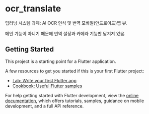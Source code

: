 # ocr_translate
딥러닝 시스템 과제: AI OCR 인식 및 번역 모바일(안드로이드)앱 뷰.  
  
메인 기능이 아니기 때문에 번역 설정과 카메라 기능만 담겨져 있음.

## Getting Started

This project is a starting point for a Flutter application.

A few resources to get you started if this is your first Flutter project:

- [Lab: Write your first Flutter app](https://docs.flutter.dev/get-started/codelab)
- [Cookbook: Useful Flutter samples](https://docs.flutter.dev/cookbook)

For help getting started with Flutter development, view the
[online documentation](https://docs.flutter.dev/), which offers tutorials,
samples, guidance on mobile development, and a full API reference.
